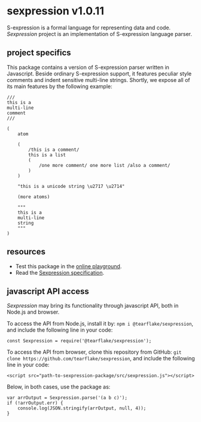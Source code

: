 # sexpression v1.0.11

S-expression is a formal language for representing data and code. *Sexpression* project is an implementation of S-expression language parser.

## project specifics

This package contains a version of S-expression parser written in Javascript. Beside ordinary S-expression support, it features peculiar style comments and indent sensitive multi-line strings. Shortly, we expose all of its main features by the following example:

```
///
this is a
multi-line
comment
///

(
    atom
    
    (
        /this is a comment/
        this is a list
        (
            /one more comment/ one more list /also a comment/
        )
    )
    
    "this is a unicode string \u2717 \u2714"
    
    (more atoms)
    
    """
    this is a
    multi-line
    string
    """
)
```

## resources

- Test this package in the [online playground](https://tearflake.github.io/sexpression/playground/).
- Read the [Sexpression specification](https://tearflake.github.io/sexpression/docs/sexpression).

## javascript API access

*Sexpression* may bring its functionality through javascript API, both in Node.js and browser.

To access the API from Node.js, install it by: `npm i @tearflake/sexpression`, and include the following line in your code:

```
const Sexpression = require('@tearflake/sexpression');
```

To access the API from browser, clone this repository from GitHub: `git clone https://github.com/tearflake/sexpression`, and include the following line in your code:

```
<script src="path-to-sexpression-package/src/sexpression.js"></script>
```

Below, in both cases, use the package as:

```
var arrOutput = Sexpression.parse('(a b c)');
if (!arrOutput.err) {
    console.log(JSON.stringify(arrOutput, null, 4));
}
```
